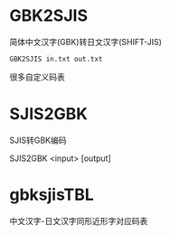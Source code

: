 # GBK2SJIS
简体中文汉字(GBK)转日文汉字(SHIFT-JIS)

`GBK2SJIS in.txt out.txt`

很多自定义码表

# SJIS2GBK
SJIS转GBK编码

SJIS2GBK \<input\> [output]

# gbksjisTBL
中文汉字-日文汉字同形近形字对应码表
